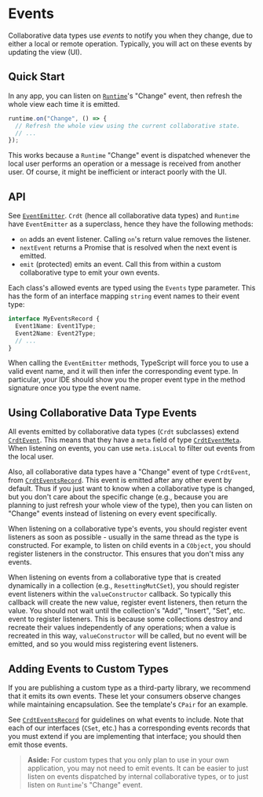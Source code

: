 # Events

Collaborative data types use _events_ to notify you when they change, due to either a local or remote operation. Typically, you will act on these events by updating the view (UI).

## Quick Start

In any app, you can listen on [`Runtime`](./typedoc/classes/Runtime.html)'s "Change" event, then refresh the whole view each time it is emitted.

```ts
runtime.on("Change", () => {
  // Refresh the whole view using the current collaborative state.
  // ...
});
```

This works because a `Runtime` "Change" event is dispatched whenever the local user performs an operation or a message is received from another user. Of course, it might be inefficient or interact poorly with the UI.

## API

See [`EventEmitter`](./typedoc/classes/EventEmitter.html). `Crdt` (hence all collaborative data types) and `Runtime` have `EventEmitter` as a superclass, hence they have the following methods:

- `on` adds an event listener. Calling `on`'s return value removes the listener.
- `nextEvent` returns a Promise that is resolved when the next event is emitted.
- `emit` (protected) emits an event. Call this from within a custom collaborative type to emit your own events.

Each class's allowed events are typed using the `Events` type parameter. This has the form of an interface mapping `string` event names to their event type:

```ts
interface MyEventsRecord {
  Event1Name: Event1Type;
  Event2Name: Event2Type;
  // ...
}
```

When calling the `EventEmitter` methods, TypeScript will force you to use a valid event name, and it will then infer the corresponding event type. In particular, your IDE should show you the proper event type in the method signature once you type the event name.

## Using Collaborative Data Type Events

All events emitted by collaborative data types (`Crdt` subclasses) extend [`CrdtEvent`](./typedoc/interfaces/CrdtEvent.html). This means that they have a `meta` field of type [`CrdtEventMeta`](./typedoc/interfaces/CrdtEventMeta.html). When listening on events, you can use `meta.isLocal` to filter out events from the local user.

Also, all collaborative data types have a "Change" event of type `CrdtEvent`, from [`CrdtEventsRecord`](./typedoc/interfaces/CrdtEventsRecord). This event is emitted after any other event by default. Thus if you just want to know when a collaborative type is changed, but you don't care about the specific change (e.g., because you are planning to just refresh your whole view of the type), then you can listen on "Change" events instead of listening on every event specifically.

When listening on a collaborative type's events, you should register event listeners as soon as possible - usually in the same thread as the type is constructed. For example, to listen on child events in a `CObject`, you should register listeners in the constructor. This ensures that you don't miss any events.

When listening on events from a collaborative type that is created dynamically in a collection (e.g., `ResettingMutCSet`), you should register event listeners within the `valueConstructor` callback. So typically this callback will create the new value, register event listeners, then return the value. You should not wait until the collection's "Add", "Insert", "Set", etc. event to register listeners. This is because some collections destroy and recreate their values independently of any operations; when a value is recreated in this way, `valueConstructor` will be called, but no event will be emitted, and so you would miss registering event listeners.

## Adding Events to Custom Types

If you are publishing a custom type as a third-party library, we recommend that it emits its own events. These let your consumers observe changes while maintaining encapsulation. See the template's `CPair` for an example.

See [`CrdtEventsRecord`](./typedoc/interfaces/CrdtEventsRecord) for guidelines on what events to include. Note that each of our interfaces (`CSet`, etc.) has a corresponding events records that you must extend if you are implementing that interface; you should then emit those events.

> **Aside:** For custom types that you only plan to use in your own application, you may not need to emit events. It can be easier to just listen on events dispatched by internal collaborative types, or to just listen on `Runtime`'s "Change" event.
